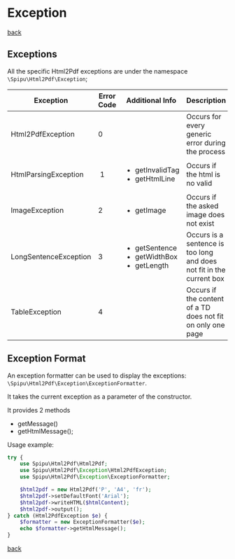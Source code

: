 # Exception

[back](./README.md)

## Exceptions

All the specific Html2Pdf exceptions are under the namespace `\Spipu\Html2Pdf\Exception`;

Exception|Error Code|Additional Info|Description
---------|----------|---------------|-----------
Html2PdfException | 0 | | Occurs for every generic error during the process
HtmlParsingException | 1 | <ul><li>getInvalidTag</li><li>getHtmlLine</li></ul> | Occurs if the html is no valid
ImageException | 2 | <ul><li>getImage</li></ul> | Occurs if the asked image does not exist
LongSentenceException | 3 | <ul><li>getSentence</li><li>getWidthBox</li><li>getLength</li></ul> | Occurs is a sentence is too long and does not fit in the current box
TableException | 4 | | Occurs if the content of a TD does not fit on only one page

## Exception Format

An exception formatter can be used to display the exceptions: `\Spipu\Html2Pdf\Exception\ExceptionFormatter`.

It takes the current exception as a parameter of the constructor.

It provides 2 methods

  * getMessage()
  * getHtmlMessage();

Usage example:

```php
try {
    use Spipu\Html2Pdf\Html2Pdf;
    use Spipu\Html2Pdf\Exception\Html2PdfException;
    use Spipu\Html2Pdf\Exception\ExceptionFormatter;

    $html2pdf = new Html2Pdf('P', 'A4', 'fr');
    $html2pdf->setDefaultFont('Arial');
    $html2pdf->writeHTML($htmlContent);
    $html2pdf->output();
} catch (Html2PdfException $e) {
    $formatter = new ExceptionFormatter($e);
    echo $formatter->getHtmlMessage();
}
```

[back](./README.md)

